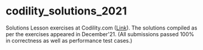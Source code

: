 # codility_solutions_2021
Solutions Lesson exercises at Codility.com ([Link](https://codility.com/programmers/lessons/)).
The solutions compiled as per the exercises appeared in December'21. 
(All submissions passed 100% in correctness as well as performance test cases.)
